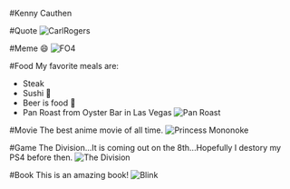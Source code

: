 #Kenny Cauthen

#Quote
![CarlRogers](https://cloud.githubusercontent.com/assets/12632927/13230987/b156ca2e-d975-11e5-9489-1aef71c00b38.png)

#Meme :smile:
![FO4](https://cloud.githubusercontent.com/assets/12632927/13231336/698ab500-d977-11e5-94ba-f1b611df65f8.png)

#Food
My favorite meals are:
* Steak
* Sushi :sushi:
* Beer is food :beer:
* Pan Roast from Oyster Bar in Las Vegas
![Pan Roast](https://cloud.githubusercontent.com/assets/12632927/13239305/3c706080-d9a7-11e5-9759-eae915e21c49.png)


#Movie
The best anime movie of all time.
![Princess Mononoke](https://cloud.githubusercontent.com/assets/12632927/13239167/391aefbe-d9a6-11e5-94cb-085e03477543.png)

#Game
The Division...It is coming out on the 8th...Hopefully I destory my PS4 before then. 
![The Division](https://cloud.githubusercontent.com/assets/12632927/13239199/6aae8ed2-d9a6-11e5-981e-25b842b4a0fe.png)


#Book
This is an amazing book!
![Blink](https://cloud.githubusercontent.com/assets/12632927/13239387/d31bd424-d9a7-11e5-93b9-3cc3a8f55830.png)


